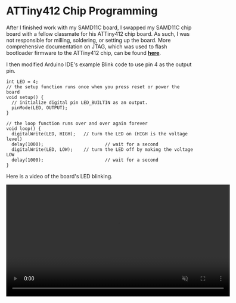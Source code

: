 # ATTiny412 Chip Programming

After I finished work with my SAMD11C board, I swapped my SAMD11C chip board with a fellow classmate for his ATTiny412 chip board. As such, I was not responsible for milling, soldering, or setting up the board. More comprehensive documentation on JTAG, which was used to flash bootloader firmware to the ATTiny412 chip, can be found <a href="https://teddywarner.org/Projects/SerialUPDI/#jtag2updi-programming">**here**</a>.

I then modified Arduino IDE's example Blink code to use pin 4 as the output pin.

<pre><code class="language-cpp">int LED = 4;
// the setup function runs once when you press reset or power the board
void setup() {
  // initialize digital pin LED_BUILTIN as an output.
  pinMode(LED, OUTPUT);
}

// the loop function runs over and over again forever
void loop() {
  digitalWrite(LED, HIGH);   // turn the LED on (HIGH is the voltage level)
  delay(1000);                       // wait for a second
  digitalWrite(LED, LOW);    // turn the LED off by making the voltage LOW
  delay(1000);                       // wait for a second
}</code></pre>

Here is a video of the board's LED blinking.

<center>
<video muted width="600" height="300" controls><source src="../../../pics/week6/workingATTiny.mp4" type="video/mp4" /></video>
</center>